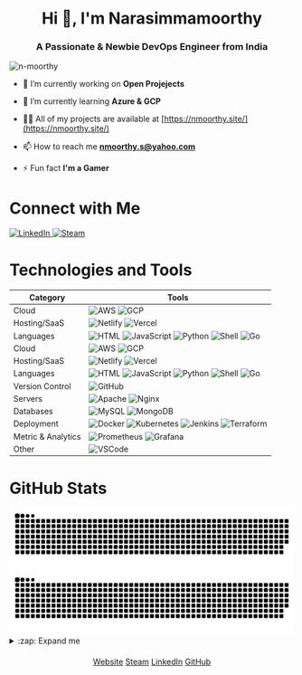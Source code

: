 <!DOCTYPE html>
<h1 align="center">Hi 👋, I'm Narasimmamoorthy</h1>
<h3 align="center">A Passionate & Newbie DevOps Engineer from India</h3>

<p align="left"> <img src="https://komarev.com/ghpvc/?username=n-moorthy&label=Profile%20views&color=0e75b6&style=flat" alt="n-moorthy" /> </p>

- 🔭 I’m currently working on **Open Projejects**

- 🌱 I’m currently learning **Azure & GCP**

- 👨‍💻 All of my projects are available at [https://nmoorthy.site/](https://nmoorthy.site/)

- 📫 How to reach me **nmoorthy.s@yahoo.com**

- ⚡ Fun fact **I'm a Gamer**

</head>
<body>
    <h1>Connect with Me</h1>
    <div class="social-links">
        <a href="https://www.linkedin.com/in/YOUR_PROFILE" target="_blank" title="LinkedIn">
            <img src="https://img.shields.io/badge/linkedin-%230077B5.svg?&style=for-the-badge&logo=linkedin&logoColor=white" alt="LinkedIn">
        </a>
        <a href="https://steamcommunity.com/id/YOUR_PROFILE" target="_blank" title="Steam">
            <img src="https://img.shields.io/badge/Steam-%23000000.svg?&style=for-the-badge&logo=steam&logoColor=white" alt="Steam">
        </a>
    </div>
</body>
</html>

</head>
<body>
    <h1>Technologies and Tools</h1>
    <table>
        <thead>
            <tr>
                <th>Category</th>
                <th>Tools</th>
            </tr>
        </thead>
        <tbody>
            <tr>
                <td>Cloud</td>
                <td>
                    <img src="https://img.shields.io/badge/Amazon_AWS-232F3E?style=for-the-badge&logo=amazon-aws&logoColor=white" alt="AWS">
                    <img src="https://img.shields.io/badge/Google_Cloud-4285F4?style=for-the-badge&logo=google-cloud&logoColor=white" alt="GCP">
                </td>
            </tr>
            <tr>
                <td>Hosting/SaaS</td>
                <td>
                    <img src="https://img.shields.io/badge/Netlify-00C7B7?style=for-the-badge&logo=netlify&logoColor=white" alt="Netlify">
                    <img src="https://img.shields.io/badge/vercel-%23000000.svg?&style=for-the-badge&logo=vercel&logoColor=white" alt="Vercel">
                </td>
            </tr>
            <tr>
                <td>Languages</td>
                <td>
                    <img src="https://img.shields.io/badge/html5%20-%23E34F26.svg?&style=for-the-badge&logo=html5&logoColor=white" alt="HTML">
                    <img src="https://img.shields.io/badge/javascript%20-%23323330.svg?&style=for-the-badge&logo=javascript&logoColor=%23F7DF1E" alt="JavaScript">
                    <img src="https://img.shields.io/badge/Python-3776AB?style=for-the-badge&logo=python&logoColor=white" alt="Python">
                    <img src="https://img.shields.io/badge/shell_script%20-%23121011.svg?&style=for-the-badge&logo=gnu-bash&logoColor=white" alt="Shell">
                    <img src="https://img.shields.io/badge/Go-00ADD8?style=for-the-badge&logo=go&logoColor=white" alt="Go">
                </td>
            </tr>
<tr>
                <td>Cloud</td>
                <td>
                    <img src="https://img.shields.io/badge/Amazon_AWS-232F3E?style=for-the-badge&logo=amazon-aws&logoColor=white" alt="AWS">
                    <img src="https://img.shields.io/badge/Google_Cloud-4285F4?style=for-the-badge&logo=google-cloud&logoColor=white" alt="GCP">
                </td>
            </tr>
            <tr>
                <td>Hosting/SaaS</td>
                <td>
                    <img src="https://img.shields.io/badge/Netlify-00C7B7?style=for-the-badge&logo=netlify&logoColor=white" alt="Netlify">
                    <img src="https://img.shields.io/badge/vercel-%23000000.svg?&style=for-the-badge&logo=vercel&logoColor=white" alt="Vercel">
                </td>
            </tr>
            <tr>
                <td>Languages</td>
                <td>
                    <img src="https://img.shields.io/badge/html5%20-%23E34F26.svg?&style=for-the-badge&logo=html5&logoColor=white" alt="HTML">
                    <img src="https://img.shields.io/badge/javascript%20-%23323330.svg?&style=for-the-badge&logo=javascript&logoColor=%23F7DF1E" alt="JavaScript">
                    <img src="https://img.shields.io/badge/Python-3776AB?style=for-the-badge&logo=python&logoColor=white" alt="Python">
                    <img src="https://img.shields.io/badge/shell_script%20-%23121011.svg?&style=for-the-badge&logo=gnu-bash&logoColor=white" alt="Shell">
                    <img src="https://img.shields.io/badge/Go-00ADD8?style=for-the-badge&logo=go&logoColor=white" alt="Go">
                </td>
            </tr>
            <tr>
                <td>Version Control</td>
                <td>
                    <img src="https://img.shields.io/badge/GitHub-100000?style=for-the-badge&logo=github&logoColor=white" alt="GitHub">
                </td>
            </tr>
            <tr>
                <td>Servers</td>
                <td>
                    <img src="https://img.shields.io/badge/apache%20-%23D42029.svg?&style=for-the-badge&logo=apache&logoColor=white" alt="Apache">
                    <img src="https://img.shields.io/badge/nginx%20-%23009639.svg?&style=for-the-badge&logo=nginx&logoColor=white" alt="Nginx">
                </td>
            </tr>
            <tr>
                <td>Databases</td>
                <td>
                    <img src="https://img.shields.io/badge/MySQL-00000F?style=for-the-badge&logo=mysql&logoColor=white" alt="MySQL">
                    <img src="https://img.shields.io/badge/MongoDB-%234ea94b.svg?&style=for-the-badge&logo=mongodb&logoColor=white" alt="MongoDB">
                </td>
            </tr>
            <tr>
                <td>Deployment</td>
                <td>
                    <img src="https://img.shields.io/badge/docker%20-%230db7ed.svg?&style=for-the-badge&logo=docker&logoColor=white" alt="Docker">
                    <img src="https://img.shields.io/badge/kubernetes%20-%23326ce5.svg?&style=for-the-badge&logo=kubernetes&logoColor=white" alt="Kubernetes">
                    <img src="https://img.shields.io/badge/Jenkins-D24939?style=for-the-badge&logo=Jenkins&logoColor=white" alt="Jenkins">
                    <img src="https://img.shields.io/badge/terraform-%235835CC.svg?style=for-the-badge&logo=terraform&logoColor=white" alt="Terraform">
                </td>
            </tr>
            <tr>
                <td>Metric & Analytics</td>
                <td>
                    <img src="https://img.shields.io/badge/Prometheus-F2F4F9?style=for-the-badge&logo=prometheus" alt="Prometheus">
                    <img src="https://img.shields.io/badge/Grafana-F2F4F9?style=for-the-badge&logo=grafana&logoColor=orange" alt="Grafana">
                </td>
            </tr>
            <tr>
                <td>Other</td>
                <td>
                    <img src="https://img.shields.io/badge/Visual_Studio_Code-0078D4?style=for-the-badge&logo=visual%20studio%20code&logoColor=white" alt="VSCode">
                </td>
            </tr>
        </tbody>
    </table>
</body>
</head>
<body>
    <h1>GitHub Stats</h1>
    <div class="github-stats">
        <img src="https://raw.githubusercontent.com/platane/platane/output/github-contribution-grid-snake-dark.svg#gh-dark-mode-only" alt="GitHub Contribution Grid Snake Dark" />
        <img src="https://raw.githubusercontent.com/platane/platane/output/github-contribution-grid-snake.svg#gh-light-mode-only" alt="GitHub Contribution Grid Snake" />
    </div>
    <details>
        <summary> :zap: Expand me</summary>
        <!--START_SECTION:waka-->
        <p>Last Updated on 11/08/2024 18:09:39 UTC</p>
        <!--END_SECTION:waka-->
    </details>
    <div class="social-links" style="text-align: center; margin-top: 20px;">
        <a href="https://nmoorthy.site" target="_blank" title="Website">Website</a>
        <a href="https://steamcommunity.com/profiles/76561199150321860/" target="_blank" title="Steam">Steam</a>
        <a href="https://www.linkedin.com/in/narasimmamoorthy-sukumar/" target="_blank" title="LinkedIn">LinkedIn</a>
        <a href="https://github.com/N-Moorthy/" target="_blank" title="GitHub">GitHub</a>
    </div>
</body>
</html>
